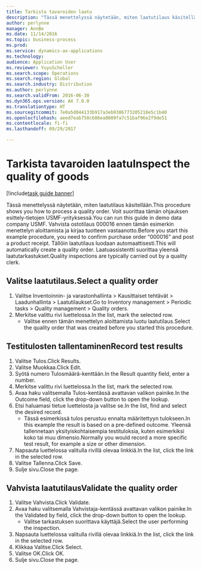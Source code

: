 ```yaml
---
title: Tarkista tavaroiden laatu
description: "Tässä menettelyssä näytetään, miten laatutilaus käsitellään."
author: perlynne
manager: AnnBe
ms.date: 11/14/2016
ms.topic: business-process
ms.prod: 
ms.service: dynamics-ax-applications
ms.technology: 
audience: Application User
ms.reviewer: YuyuScheller
ms.search.scope: Operations
ms.search.region: Global
ms.search.industry: Distribution
ms.author: perlynne
ms.search.validFrom: 2016-06-30
ms.dyn365.ops.version: AX 7.0.0
ms.translationtype: HT
ms.sourcegitcommit: 7e0a5d044133b917a3eb9386773205218e5c1b40
ms.openlocfilehash: aeed7eab750c606ea0009fa7c51baf96e2f9de51
ms.contentlocale: fi-fi
ms.lasthandoff: 09/29/2017

---
```

# <a name="inspect-the-quality-of-goods"></a><span data-ttu-id="4af8e-103">Tarkista tavaroiden laatu</span><span class="sxs-lookup"><span data-stu-id="4af8e-103">Inspect the quality of goods</span></span>

[!include[task guide banner](../../includes/task-guide-banner.md)]

<span data-ttu-id="4af8e-104">Tässä menettelyssä näytetään, miten laatutilaus käsitellään.</span><span class="sxs-lookup"><span data-stu-id="4af8e-104">This procedure shows you how to process a quality order.</span></span> <span data-ttu-id="4af8e-105">Voit suorittaa tämän ohjauksen esittely-tietojen USMF-yrityksessä.</span><span class="sxs-lookup"><span data-stu-id="4af8e-105">You can run this guide in demo data company USMF.</span></span> <span data-ttu-id="4af8e-106">Vahvista ostotilaus 000016 ennen tämän esimerkin menettelyn aloittamista ja kirjaa tuotteen vastaanotto.</span><span class="sxs-lookup"><span data-stu-id="4af8e-106">Before you start this example procedure, you need to confirm purchase order “000016” and post a product receipt.</span></span> <span data-ttu-id="4af8e-107">Tällöin laatutilaus luodaan automaattisesti.</span><span class="sxs-lookup"><span data-stu-id="4af8e-107">This will automatically create a quality order.</span></span> <span data-ttu-id="4af8e-108">Laatuassistentti suorittaa yleensä laatutarkastukset.</span><span class="sxs-lookup"><span data-stu-id="4af8e-108">Quality inspections are typically carried out by a quality clerk.</span></span>


## <a name="select-a-quality-order"></a><span data-ttu-id="4af8e-109">Valitse laatutilaus.</span><span class="sxs-lookup"><span data-stu-id="4af8e-109">Select a quality order</span></span>
1. <span data-ttu-id="4af8e-110">Valitse Inventoinnin- ja varastonhallinta > Kausittaiset tehtävät > Laadunhallinta > Laatutilaukset.</span><span class="sxs-lookup"><span data-stu-id="4af8e-110">Go to Inventory management > Periodic tasks > Quality management > Quality orders.</span></span>
2. <span data-ttu-id="4af8e-111">Merkitse valittu rivi luettelossa.</span><span class="sxs-lookup"><span data-stu-id="4af8e-111">In the list, mark the selected row.</span></span>
    * <span data-ttu-id="4af8e-112">Valitse ennen tämän menettelyn aloittamista luotu laatutilaus.</span><span class="sxs-lookup"><span data-stu-id="4af8e-112">Select the quality order that was created before you started this procedure.</span></span>  

## <a name="record-test-results"></a><span data-ttu-id="4af8e-113">Testitulosten tallentaminen</span><span class="sxs-lookup"><span data-stu-id="4af8e-113">Record test results</span></span>
1. <span data-ttu-id="4af8e-114">Valitse Tulos.</span><span class="sxs-lookup"><span data-stu-id="4af8e-114">Click Results.</span></span>
2. <span data-ttu-id="4af8e-115">Valitse Muokkaa.</span><span class="sxs-lookup"><span data-stu-id="4af8e-115">Click Edit.</span></span>
3. <span data-ttu-id="4af8e-116">Syötä numero Tulosmäärä-kenttään.</span><span class="sxs-lookup"><span data-stu-id="4af8e-116">In the Result quantity field, enter a number.</span></span>
4. <span data-ttu-id="4af8e-117">Merkitse valittu rivi luettelossa.</span><span class="sxs-lookup"><span data-stu-id="4af8e-117">In the list, mark the selected row.</span></span>
5. <span data-ttu-id="4af8e-118">Avaa haku valitsemalla Tulos-kentässä avattavan valikon painike.</span><span class="sxs-lookup"><span data-stu-id="4af8e-118">In the Outcome field, click the drop-down button to open the lookup.</span></span>
6. <span data-ttu-id="4af8e-119">Etsi haluamasi tietue luettelosta ja valitse se.</span><span class="sxs-lookup"><span data-stu-id="4af8e-119">In the list, find and select the desired record.</span></span>
    * <span data-ttu-id="4af8e-120">Tässä esimerkissä tulos perustuu ennalta määritettyyn tulokseen.</span><span class="sxs-lookup"><span data-stu-id="4af8e-120">In this example the result is based on a pre-defined outcome.</span></span> <span data-ttu-id="4af8e-121">Yleensä tallennetaan yksityiskohtaisempia testituloksia, kuten esimerkiksi koko tai muu dimensio.</span><span class="sxs-lookup"><span data-stu-id="4af8e-121">Normally you would record a more specific test result, for example a size or other dimension.</span></span>  
7. <span data-ttu-id="4af8e-122">Napsauta luettelossa valitulla rivillä olevaa linkkiä.</span><span class="sxs-lookup"><span data-stu-id="4af8e-122">In the list, click the link in the selected row.</span></span>
8. <span data-ttu-id="4af8e-123">Valitse Tallenna.</span><span class="sxs-lookup"><span data-stu-id="4af8e-123">Click Save.</span></span>
9. <span data-ttu-id="4af8e-124">Sulje sivu.</span><span class="sxs-lookup"><span data-stu-id="4af8e-124">Close the page.</span></span>

## <a name="validate-the-quality-order"></a><span data-ttu-id="4af8e-125">Vahvista laatutilaus</span><span class="sxs-lookup"><span data-stu-id="4af8e-125">Validate the quality order</span></span>
1. <span data-ttu-id="4af8e-126">Valitse Vahvista.</span><span class="sxs-lookup"><span data-stu-id="4af8e-126">Click Validate.</span></span>
2. <span data-ttu-id="4af8e-127">Avaa haku valitsemalla Vahvistaja-kentässä avattavan valikon painike.</span><span class="sxs-lookup"><span data-stu-id="4af8e-127">In the Validated by field, click the drop-down button to open the lookup.</span></span>
    * <span data-ttu-id="4af8e-128">Valitse tarkastuksen suorittava käyttäjä.</span><span class="sxs-lookup"><span data-stu-id="4af8e-128">Select the user performing the inspection.</span></span>  
3. <span data-ttu-id="4af8e-129">Napsauta luettelossa valitulla rivillä olevaa linkkiä.</span><span class="sxs-lookup"><span data-stu-id="4af8e-129">In the list, click the link in the selected row.</span></span>
4. <span data-ttu-id="4af8e-130">Klikkaa Valitse.</span><span class="sxs-lookup"><span data-stu-id="4af8e-130">Click Select.</span></span>
5. <span data-ttu-id="4af8e-131">Valitse OK.</span><span class="sxs-lookup"><span data-stu-id="4af8e-131">Click OK.</span></span>
6. <span data-ttu-id="4af8e-132">Sulje sivu.</span><span class="sxs-lookup"><span data-stu-id="4af8e-132">Close the page.</span></span>

